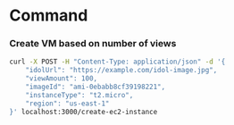 # Command

### Create VM based on number of views

```sh
curl -X POST -H "Content-Type: application/json" -d '{
    "idolUrl": "https://example.com/idol-image.jpg",
    "viewAmount": 100,
    "imageId": "ami-0ebabb8cf39198221",
    "instanceType": "t2.micro",
    "region": "us-east-1"
}' localhost:3000/create-ec2-instance

```